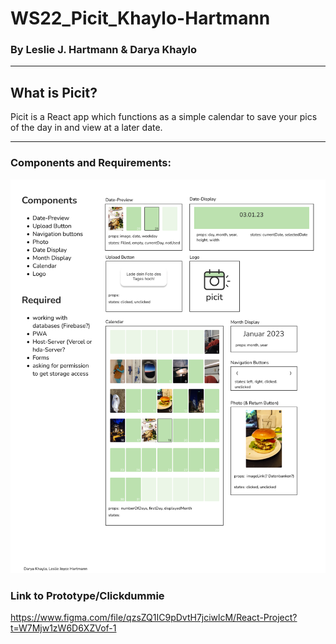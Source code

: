 # WS22_Picit_Khaylo-Hartmann

### By Leslie J. Hartmann & Darya Khaylo

---

## What is Picit?

Picit is a React app which functions as a simple calendar to save your pics of the day in and view at a later date.

---

### Components and Requirements:

![Notes](images/notes.png)

### Link to Prototype/Clickdummie

https://www.figma.com/file/qzsZQ1IC9pDvtH7jciwlcM/React-Project?t=W7Mjw1zW6D6XZVof-1
